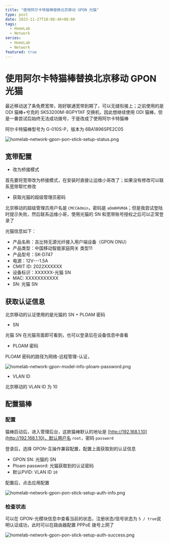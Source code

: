 ```yaml
---
title: "使用阿尔卡特猫棒替换北京移动 GPON 光猫"
type: post
date: 2023-11-27T18:08:46+08:00
tags:
  - HomeLab
  - Network
series:
  - HomeLab
  - Network
featured: true
---
```


# 使用阿尔卡特猫棒替换北京移动 GPON 光猫

最近移动送了条免费宽带，刚好联通宽带到期了，可以无缝衔接上；之前使用的是 ODI 猫棒+兮克的 SKS3200M-8GPY1XF 交换机，因此想继续使用 ODI 猫棒，但是一番尝试后始终无法成功拨号，于是改成了使用阿尔卡特猫棒

阿尔卡特猫棒型号为 G-010S-P，版本为 6BA1896SPE2C05

![homelab-network-gpon-pon-stick-setup-status.png](https://img.hellowood.dev/picture/homelab-network-gpon-pon-stick-setup-status.png)

## 宽带配置

- 改为桥接模式

首先要将宽带改为桥接模式，在安装时直接让运维小哥改了；如果没有修改可以联系宽带帮忙修改

- 获取光猫的超级管理员密码

北京移动的超级管理员用户名是 `CMCCAdmin`，密码是 `aDm8H%MdA`；但是我尝试登陆时提示失败，然后联系运维小哥，使用光猫的 SN 和宽带账号授权之后可以正常登录了

光猫信息如下：

- 产品名称：吉比特无源光纤接入用户端设备（GPON ONU）
- 产品类型：中国移动智能家庭网关 类型11
- 产品型号：SK-D747
- 电源：12V---1.5A
- CMIIT ID: 2022XXXXXX
- 设备标识：XXXXXX-光猫 SN
- MAC: XXXXXXXXXXX
- SN: 光猫 SN

## 获取认证信息

北京移动的认证使用的是光猫的 SN + PLOAM 密码

- SN

光猫 SN 在光猫背面即可看到，也可以登录后在设备信息中查看

- PLOAM 密码

PLOAM 密码的路径为网络-远程管理-认证，

![homelab-network-gpon-model-info-ploam-password.png](https://img.hellowood.dev/picture/homelab-network-gpon-model-info-ploam-password.png)

- VLAN ID

北京移动的 VLAN ID 为 10

## 配置猫棒

### 配置

猫棒启动后，进入管理后台，这款猫棒默认的地址是 [http://192.168.1.10](http://192.168.1.10)，默认用户名 `root`，密码 `password`

登录后，选择 GPON-互操作兼容配置，配置上面获取到的认证信息

- GPON SN: 光猫的 SN
- Ploam password: 光猫获取到的认证密码
- 默认PVID: VLAN ID `10`

配置后，点击应用配置

![homelab-network-gpon-pon-stick-setup-auth-info.png](https://img.hellowood.dev/picture/homelab-network-gpon-pon-stick-setup-auth-info.png)

### 检查状态

可以在 GPON-光模块信息中查看当前的状态，注册状态/信号状态为 `5 / true`说明认证成功，此时可以在路由器配置 PPPoE 拨号上网了

![homelab-network-gpon-pon-stick-setup-auth-success.png](https://img.hellowood.dev/picture/homelab-network-gpon-pon-stick-setup-auth-success.png)
